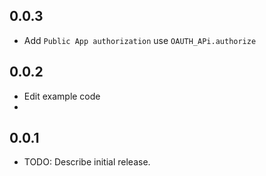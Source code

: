 ## 0.0.3

* Add `Public App authorization` use `OAUTH_APi.authorize`

## 0.0.2

* Edit example code
* 
## 0.0.1

* TODO: Describe initial release.
